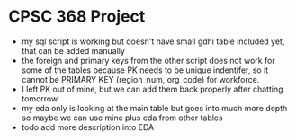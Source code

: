# CPSC 368 Project

- my sql script is working but doesn't have small gdhi table included yet, that can be added manually 
- the foreign and primary keys from the other script does not work for some of the tables because PK needs to be unique indentifer, so it cannot be PRIMARY KEY (region_num, org_code) for workforce. 
-  I left PK out of mine, but we can add them back properly after chatting tomorrow
-  my eda only is looking at the main table but goes into much more depth so maybe we can use mine plus eda from other tables
-  todo add more description into EDA
